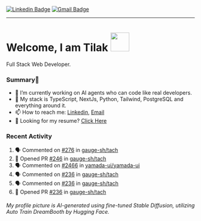 [![Linkedin Badge](https://img.shields.io/badge/-tiluckdave-blue?style=flat-square&logo=Linkedin&logoColor=white&link=https://www.linkedin.com/in/tiluckdave/)](https://www.linkedin.com/in/tiluckdave/)
[![Gmail Badge](https://img.shields.io/badge/-hello@tiluckdave.in-c14438?style=flat-square&logo=Gmail&logoColor=white&link=mailto:hello@tiluckdave.in)](mailto:hello@tiluckdave.in)

---

# Welcome, I am Tilak <img src="https://media.giphy.com/media/mGcNjsfWAjY5AEZNw6/giphy.gif" width="50">
Full Stack Web Developer.

### Summary👋
- 🔭 I’m currently working on AI agents who can code like real developers.
- 🧠 My stack is TypeScript, NextJs, Python, Tailwind, PostgreSQL and everything around it. 
- 📫 How to reach me: [Linkedin](https://www.linkedin.com/in/tiluckdave/), [Email](mailto:hello@tiluckdave.in)
- 📄 Looking for my resume? [Click Here](https://tiluckdave.in/resume.pdf)

### Recent Activity
<!--START_SECTION:activity-->
1. 🗣 Commented on [#276](https://github.com/gauge-sh/tach/issues/276#issuecomment-2318644778) in [gauge-sh/tach](https://github.com/gauge-sh/tach)
2. 💪 Opened PR [#246](https://github.com/gauge-sh/tach/pull/246) in [gauge-sh/tach](https://github.com/gauge-sh/tach)
3. 🗣 Commented on [#2466](https://github.com/yamada-ui/yamada-ui/issues/2466#issuecomment-2280853127) in [yamada-ui/yamada-ui](https://github.com/yamada-ui/yamada-ui)
4. 🗣 Commented on [#236](https://github.com/gauge-sh/tach/pull/236#issuecomment-2273951079) in [gauge-sh/tach](https://github.com/gauge-sh/tach)
5. 🗣 Commented on [#236](https://github.com/gauge-sh/tach/pull/236#issuecomment-2273950610) in [gauge-sh/tach](https://github.com/gauge-sh/tach)
6. 💪 Opened PR [#236](https://github.com/gauge-sh/tach/pull/236) in [gauge-sh/tach](https://github.com/gauge-sh/tach)
<!--END_SECTION:activity-->




###### My profile picture is AI-generated using fine-tuned Stable Diffusion, utilizing Auto Train DreamBooth by Hugging Face.
